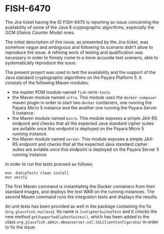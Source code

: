 # FISH-6470

The Jira ticket having the ID FISH-6470 is reporting an issue concerning the availability of some of the Java 8 cryptographic algorithms, especially the GCM (*Galois Counter Mode*) ones.

The initial description of this issue, as presented by the Jira ticket, was somehow vague and ambiguous and following its scenario didn't allow to reproduce the issue. A refining work of testing and qualification was necessary in order to finnaly come to a more accurate test scenario, able to systematically reproduce the issue.

The present project was used to test the availability and the support of the Java standard cryptographic algorithms on the Payara Platform 5. It consists of the following Maven modules:

* the master POM module named `fish-6470-tests`
* the Maven module named `infra`. This module uses the `docker-composer` maven plugin in order to start two `docker` containers, one running the Payara Micro 5 instance and the another one running the Payara Server 5 instance.
* the Maven module named `micro`. This module exposes a simple JAX-RS endpoint and checks that all the expected Java standard cipher suites are avilable once this endpoint is deployed on the Payara Micro 5 running instance.
* the Maven module named `server`. This module exposes a simple JAX-RS endpoint and checks that all the expected Java standard cipher suites are avilable once this endpoint is deployed on the Payara Server 5 running instance.

In order to run the tests proceed as follows:

```
mvn -DskipTests clean install
mvn verify
```

The first Maven command is instantiating the Docker containers from their standard images, and deploys the test WAR on the running instances. The second Maven command runs the integration tests and displays the results.

An unit tests has been provided as well in the package containing the fix (`org.glassfish.nucleus`). Its name is `JceCipherSuitesTest` and it checks the new method `getSupportedCipherSuites()`, which has been added to the class `org.glassfish.admin.mbeanserver.ssl.SSLClientConfigurator` in order to fix the issue.
